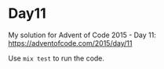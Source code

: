 # Day11

My solution for Advent of Code 2015 - Day 11: https://adventofcode.com/2015/day/11

Use `mix test` to run the code.
